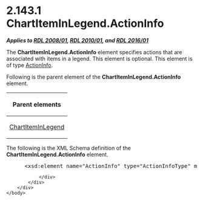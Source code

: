 <html dir="LTR" xmlns:mshelp="http://msdn.microsoft.com/mshelp" xmlns:ddue="http://ddue.schemas.microsoft.com/authoring/2003/5" xmlns:xlink="http://www.w3.org/1999/xlink" xmlns:tool="http://www.microsoft.com/tooltip">
    <head>
        <meta http-equiv="Content-Type" content="text/html; CHARSET=utf-8"></meta>
        <meta name="save" content="history"></meta>
        <title>2.143.1 ChartItemInLegend.ActionInfo</title>
        <xml>
            <mshelp:toctitle title="2.143.1 ChartItemInLegend.ActionInfo"></mshelp:toctitle>
            <mshelp:rltitle title="[MS-RDL]: ChartItemInLegend.ActionInfo"></mshelp:rltitle>
            <mshelp:keyword index="A" term="5f81da38-83f3-4a25-802d-b05afc27f5bf"></mshelp:keyword>
            <mshelp:attr name="DCSext.ContentType" value="open specification"></mshelp:attr>
            <mshelp:attr name="AssetID" value="5f81da38-83f3-4a25-802d-b05afc27f5bf"></mshelp:attr>
            <mshelp:attr name="TopicType" value="kbRef"></mshelp:attr>
            <mshelp:attr name="DCSext.Title" value="[MS-RDL]: ChartItemInLegend.ActionInfo" />
        </xml>
    </head>
    <body>
        <div id="header">
            <h1 class="heading">2.143.1 ChartItemInLegend.ActionInfo</h1>
        </div>
        <div id="mainSection">
            <div id="mainBody">
                <div id="allHistory" class="saveHistory"></div>
                <div id="sectionSection0" class="section" name="collapseableSection">
                    

<p><b><i>Applies to </i></b><a href="1e855f94-4617-47e4-b89e-0856c6cb420f.html"><b><i>RDL 2008/01</i></b></a><b><i>,
</i></b><a href="3428e690-a348-4ec7-8a6a-8efb42d2cdee.html"><b><i>RDL 2010/01</i></b></a><b><i>,
and </i></b><a href="52ce3983-2bfc-4e72-9359-42aaf5fe4509.html"><b><i>RDL 2016/01</i></b></a></p>

<p>The <b>ChartItemInLegend.ActionInfo</b> element specifies
actions that are associated with items in a legend. This element is optional.
This element is of type <a href="c2f76273-c025-42ba-bccf-91067d997228.html">ActionInfo</a>.</p>

<p>Following is the parent element of the <b>ChartItemInLegend.ActionInfo</b>
element.</p>

<table>
 <thead>
  <tr>
   <th>
   <p>Parent elements</p>
   </th>
  </tr>
 </thead>
 <tr>
  <td>
  <p><a href="ceec3f71-5301-40f3-a8a9-cc2ad64018f3.html">ChartItemInLegend</a></p>
  </td>
 </tr>
</table>

<p>The following is the XML Schema definition of the <b>ChartItemInLegend.ActionInfo</b>
element.           </p>

<dl>
<dd>
<div><pre> &lt;xsd:element name=&quot;ActionInfo&quot; type=&quot;ActionInfoType&quot; minOccurs=&quot;0&quot; /&gt;
</pre></div>
</dd></dl>


                </div>
            </div>
        </div>
    </body>
</html>